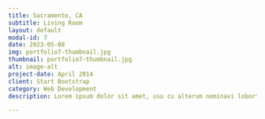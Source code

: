 ```yaml
---
title: Sacramento, CA
subtitle: Living Room
layout: default
modal-id: 7
date: 2023-05-08
img: portfolio7-thumbnail.jpg
thumbnail: portfolio7-thumbnail.jpg
alt: image-alt
project-date: April 2014
client: Start Bootstrap
category: Web Development
description: Lorem ipsum dolor sit amet, usu cu alterum nominavi lobortis. At duo novum diceret. Tantas apeirian vix et, usu sanctus postulant inciderint ut, populo diceret necessitatibus in vim. Cu eum dicam feugiat noluisse.

---
```

